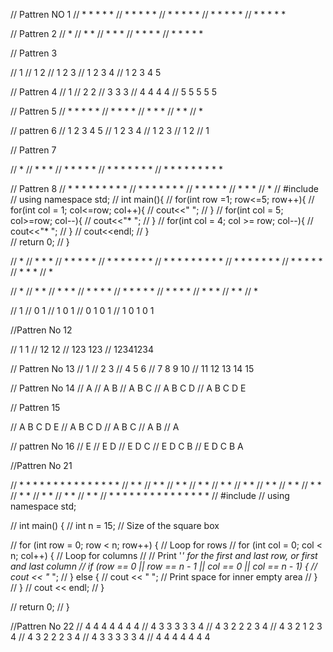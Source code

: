 // Pattren NO 1
// * * * * * 
// * * * * * 
// * * * * * 
// * * * * * 
// * * * * * 
<!-- // #include<iostream>
// using namespace std;
// int main(){
//     for(int row = 1; row<=5; row++){
//         for(int col = 1; col<=5; col++){
//             cout<<"* ";
//         }
//         cout<<endl;
//     }
// return 0;
// } -->



// Pattren 2
// * 
// * * 
// * * * 
// * * * * 
// * * * * * 
<!-- // #include<iostream>
// using namespace std;
// int main(){
//  for(int row = 1; row<=5; row++){
//     for(int col = 1; col<=row; col++){
//         cout<<"* ";
//     }
//     cout<<endl;
//  }   
// return 0;
// } -->

// Pattren 3

// 1 
// 1 2 
// 1 2 3 
// 1 2 3 4 
// 1 2 3 4 5 
<!-- // #include<iostream>
// using namespace std;
// int main(){
//  for(int row = 1; row<=5; row++){
//     for(int col = 1; col<=row; col++){
//         cout<<col<<" ";
//     }
//     cout<<endl;
//  }   
// return 0;
// } -->

// Pattren 4
// 1 
// 2 2 
// 3 3 3 
// 4 4 4 4 
// 5 5 5 5 5
<!-- // #include<iostream>
// using namespace std;
// int main(){
//  for(int row = 1; row<=5; row++){
//     for(int col = 1; col<=row; col++){
//         cout<<row<<" ";
//     }
//     cout<<endl;
//  }   
// return 0;
// } -->

// Pattren 5 
// * * * * * 
// * * * * 
// * * * 
// * * 
// *
<!-- // #include<iostream>
// using namespace std;
// int main(){
//  for(int row = 5; row>=1; --row){
//     for(int col = 1; col<=row; col++){
//         cout<<"* ";
//     }
//     cout<<endl;
//  }   
// return 0;
// } -->

// pattren 6
// 1 2 3 4 5 
// 1 2 3 4 
// 1 2 3 
// 1 2 
// 1
<!-- // #include<iostream>
// using namespace std;
// int main(){
//  for(int row = 5; row>=1; --row){
//     for(int col = 1; col<=row; col++){
//         cout<<col<<" ";
//     }
//     cout<<endl;
//  }   
// return 0;
// } -->



// Pattren 7

//         * 
//       * * * 
//     * * * * * 
//   * * * * * * * 
// * * * * * * * * * 

<!-- // #include<iostream>
// using namespace std;
// int main(){
//  for(int row = 1; row<=5; row++){
//     for(int col = 1; col <= 5 - row; col++){
//         cout<<"  ";
//     }
//     for(int col = 1; col<=row; col++){
//         cout<<"* ";
//     }
//     for(int col = 1; col<=row - 1; col++){
//         cout<<"* ";
//     }
//     cout<<endl;
//  }   
// return 0;
// } -->


// Pattren 8
//   * * * * * * * * * 
//     * * * * * * * 
//       * * * * * 
//         * * * 
//           * 
// #include<iostream>
// using namespace std;
// int main(){
//  for(int row =1; row<=5; row++){
//     for(int col = 1; col<=row; col++){
//         cout<<"  ";
//     }
//     for(int col = 5; col>=row; col--){
//         cout<<"* ";
//     }
//     for(int col = 4; col >= row; col--){
//         cout<<"* ";
//     }
//     cout<<endl;
//  }   
// return 0;
// }



//         * 
//       * * * 
//     * * * * * 
//   * * * * * * * 
// * * * * * * * * * 
//   * * * * * * * 
//     * * * * * 
//       * * * 
//         * 

<!-- //  #include <iostream>
//  using namespace std;

//  int main() {
//      int n = 5; // Number of rows for the upper and lower parts of the diamond

//     // Upper part of the diamond
//     for (int row = 1; row <= n; row++) {
//         // Print spaces
//         for (int col = 1; col <= n - row; col++) {
//             cout << "  ";
//         }
//         // Print stars for the left and middle parts
//         for (int col = 1; col <= row; col++) {
//             cout << "* ";
//         }
//         // Print stars for the right part
//         for (int col = 1; col < row; col++) {
//             cout << "* ";
//         }
//         cout << endl;
//     }
 
//     // Lower part of the diamond
//     for (int row = 1; row < n; row++) {
//         // Print spaces
//         for (int col = 1; col <= row; col++) {
//             cout << "  ";
//         }
//         // Print stars for the left and middle parts
//         for (int col = 1; col <= n - row; col++) {
//             cout << "* ";
//         }
//         // Print stars for the right part
//         for (int col = 1; col < n - row; col++) {
//             cout << "* ";
//         }
//         cout << endl;
//     }

//     return 0;
// } -->


// * 
// * * 
// * * * 
// * * * * 
// * * * * * 
// * * * * 
// * * * 
// * * 
// * 
<!-- // #include<iostream>
// using namespace std;
// int main(){
//  for(int row = 1; row<=5; row++){
//     for(int col = 1; col<=row; col++){
//         cout<<"* ";
//     }
//     cout<<endl;
//  }   
//  for(int row = 1; row<=5; row++){
//     for(int col = 1; col<= 5 - row; col++ ){
//         cout<<"* ";
//     }
//     cout<<endl;
//  }
// return 0;
// } -->

// 1 
// 0 1 
// 1 0 1 
// 0 1 0 1 
// 1 0 1 0 1 
<!-- // #include <iostream>
// using namespace std;

// int main() {
//     int start;
//     for (int row = 1; row <= 5; row++) {
//         // Determine the starting value based on the row number
//         if (row % 2 == 0) {
//             start = 0; // Start with 0 for even rows
//         } else {
//             start = 1; // Start with 1 for odd rows
//         }

//         for (int col = 1; col <= row; col++) {
//             cout << start<<" "; // Print the current value
//             start = 1 - start; // Toggle between 1 and 0
//         }
//         cout << endl; // Move to the next row
//     }

//     return 0;
// } -->


//Pattren No 12



// 1      1
// 12    12
// 123  123
// 12341234
<!-- // #include<iostream>
// using namespace std;
// int main(){
//     int n = 4;
//  for(int row = 1; row<=n; row++){
//     for(int col = 1; col<=row; col++){
//         cout<<col;
//     }
//     for(int col = 1; col<= n - row; col++){
//         cout<<" ";
//     }
//     for(int col = 1; col<= n - row; col++){
//         cout<<" ";
//     }
//     for(int col = 1; col<=row; col++){
//         cout<<col;
//     }
//     cout<<endl;
//  }   
// return 0;
// } -->


// Pattren No 13
// 1 
// 2 3 
// 4 5 6 
// 7 8 9 10 
// 11 12 13 14 15 
<!-- // #include<iostream>
// using namespace std;
// int main(){
//     int start = 1;
//  for(int row = 1; row<=5; row++){
//     for(int col = 1; col<=row; col++){
//         cout<<start<<" ";
//         start++;
//     }
//     cout<<endl;
//  }   
// return 0;
// } -->


// Pattren No 14
// A 
// A B 
// A B C 
// A B C D 
// A B C D E 
<!-- // #include<iostream>
// using namespace std;
// int main(){
//  for(char row = 'A'; row<='E'; row++){
//     for(char col = 'A'; col <= row; col++){
//         cout<<col<<" ";
//     }
//     cout<<endl;
//  }   
// return 0;
// } -->


// Pattren 15 

// A B C D E 
// A B C D 
// A B C 
// A B 
// A 
<!-- // #include<iostream>
// using namespace std;
// int main(){
//  for(char row = 'A'; row<= 'E'; row++){
//     for(char col = 'A'; col <= 'E' - (row - 'A'); col++){
//         cout<<col<<" ";
//     }
//     cout<<endl;
//  }  
// return 0;
// } -->



// pattren No 16
// E 
// E D 
// E D C 
// E D C B 
// E D C B A 
<!-- // #include <iostream>
// using namespace std;

// int main() {
//     for (char row = 'E'; row >= 'A'; row--) {  // Controls the number of rows
//         for (char col = 'E'; col >= row; col--) {  // Prints decreasing characters from 'E'
//             cout << col << " ";
//         }
//         cout << endl;
//     }
//     return 0;
// } -->






//Pattren No 21

// * * * * * * * * * * * * * * * 
// *                           * 
// *                           * 
// *                           * 
// *                           * 
// *                           * 
// *                           * 
// *                           * 
// *                           * 
// *                           * 
// *                           * 
// *                           * 
// *                           * 
// *                           * 
// * * * * * * * * * * * * * * * 
// #include <iostream>
// using namespace std;

// int main() {
//     int n = 15; // Size of the square box

//     for (int row = 0; row < n; row++) {  // Loop for rows
//         for (int col = 0; col < n; col++) {  // Loop for columns
//             // Print '*' for the first and last row, or first and last column
//             if (row == 0 || row == n - 1 || col == 0 || col == n - 1) {
//                 cout << "* ";
//             } else {
//                 cout << "  ";  // Print space for inner empty area
//             }
//         }
//         cout << endl;
//     }

//     return 0;
// }




//Pattren No 22
// 4 4 4 4 4 4 4 
// 4 3 3 3 3 3 4 
// 4 3 2 2 2 3 4 
// 4 3 2 1 2 3 4 
// 4 3 2 2 2 3 4 
// 4 3 3 3 3 3 4 
// 4 4 4 4 4 4 4 

<!-- // #include<iostream>
// using namespace std;
// int main(){
//  for(int row = 1; row <=7; row++){
//     for(int col = 1; col<=7; col++){
//         if (row == 1 || row == 7 || col == 1  ||  col == 7)
//         {
//             cout<<"4 ";
//         }
//         else if(row == 2 || row == 6 || col == 2  ||  col == 6)
//         {
//             cout<<"3 ";
//         }
//         else if(row == 3 || row == 5 || col == 3  ||  col == 5)
//         {
//             cout<<"2 ";
//         }
//         else{
//             cout<<"1 ";
//         }
//     }
//     cout<<endl;
//  }   
// return 0;
// } -->
